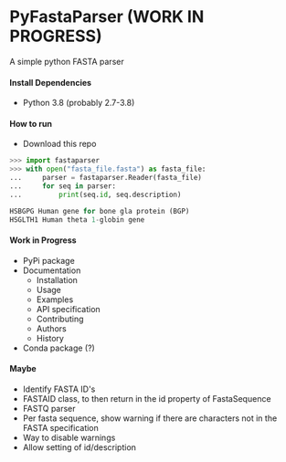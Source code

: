 # PyFastaParser (WORK IN PROGRESS)
A simple python FASTA parser

#### Install Dependencies
* Python 3.8 (probably 2.7-3.8)

#### How to run
* Download this repo

```Python
>>> import fastaparser
>>> with open("fasta_file.fasta") as fasta_file:
...     parser = fastaparser.Reader(fasta_file)
...     for seq in parser:
...         print(seq.id, seq.description)

HSBGPG Human gene for bone gla protein (BGP)
HSGLTH1 Human theta 1-globin gene
```

#### Work in Progress
* PyPi package
* Documentation
    * Installation
    * Usage
    * Examples
    * API specification
    * Contributing
    * Authors
    * History
* Conda package (?)

#### Maybe
* Identify FASTA ID's
* FASTAID class, to then return in the id property of FastaSequence
* FASTQ parser
* Per fasta sequence, show warning if there are characters not in the FASTA specification
* Way to disable warnings
* Allow setting of id/description
